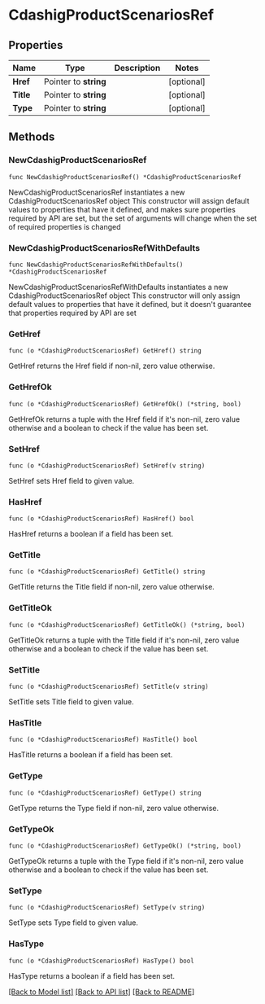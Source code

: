 # CdashigProductScenariosRef

## Properties

Name | Type | Description | Notes
------------ | ------------- | ------------- | -------------
**Href** | Pointer to **string** |  | [optional] 
**Title** | Pointer to **string** |  | [optional] 
**Type** | Pointer to **string** |  | [optional] 

## Methods

### NewCdashigProductScenariosRef

`func NewCdashigProductScenariosRef() *CdashigProductScenariosRef`

NewCdashigProductScenariosRef instantiates a new CdashigProductScenariosRef object
This constructor will assign default values to properties that have it defined,
and makes sure properties required by API are set, but the set of arguments
will change when the set of required properties is changed

### NewCdashigProductScenariosRefWithDefaults

`func NewCdashigProductScenariosRefWithDefaults() *CdashigProductScenariosRef`

NewCdashigProductScenariosRefWithDefaults instantiates a new CdashigProductScenariosRef object
This constructor will only assign default values to properties that have it defined,
but it doesn't guarantee that properties required by API are set

### GetHref

`func (o *CdashigProductScenariosRef) GetHref() string`

GetHref returns the Href field if non-nil, zero value otherwise.

### GetHrefOk

`func (o *CdashigProductScenariosRef) GetHrefOk() (*string, bool)`

GetHrefOk returns a tuple with the Href field if it's non-nil, zero value otherwise
and a boolean to check if the value has been set.

### SetHref

`func (o *CdashigProductScenariosRef) SetHref(v string)`

SetHref sets Href field to given value.

### HasHref

`func (o *CdashigProductScenariosRef) HasHref() bool`

HasHref returns a boolean if a field has been set.

### GetTitle

`func (o *CdashigProductScenariosRef) GetTitle() string`

GetTitle returns the Title field if non-nil, zero value otherwise.

### GetTitleOk

`func (o *CdashigProductScenariosRef) GetTitleOk() (*string, bool)`

GetTitleOk returns a tuple with the Title field if it's non-nil, zero value otherwise
and a boolean to check if the value has been set.

### SetTitle

`func (o *CdashigProductScenariosRef) SetTitle(v string)`

SetTitle sets Title field to given value.

### HasTitle

`func (o *CdashigProductScenariosRef) HasTitle() bool`

HasTitle returns a boolean if a field has been set.

### GetType

`func (o *CdashigProductScenariosRef) GetType() string`

GetType returns the Type field if non-nil, zero value otherwise.

### GetTypeOk

`func (o *CdashigProductScenariosRef) GetTypeOk() (*string, bool)`

GetTypeOk returns a tuple with the Type field if it's non-nil, zero value otherwise
and a boolean to check if the value has been set.

### SetType

`func (o *CdashigProductScenariosRef) SetType(v string)`

SetType sets Type field to given value.

### HasType

`func (o *CdashigProductScenariosRef) HasType() bool`

HasType returns a boolean if a field has been set.


[[Back to Model list]](../README.md#documentation-for-models) [[Back to API list]](../README.md#documentation-for-api-endpoints) [[Back to README]](../README.md)


